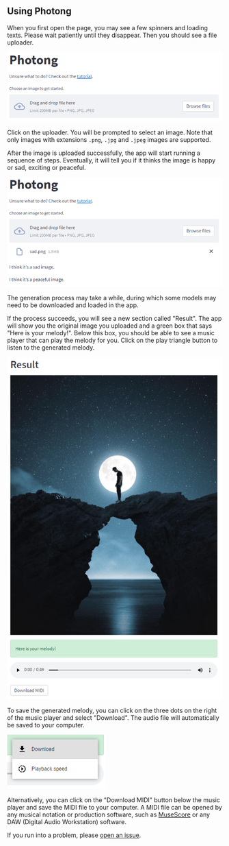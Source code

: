 ## Using Photong
When you first open the page, you may see a few spinners and loading texts. Please wait patiently until they disappear. Then you should see a file uploader.

![Screenshot from a webpage with the heading "Photong", a link to this tutorial, and a file uploader that accepts PNG, JPG, and JPEG images.](imgs/01-main.png)

Click on the uploader. You will be prompted to select an image. Note that only images with extensions `.png`, `.jpg` and `.jpeg` images are supported.

After the image is uploaded successfully, the app will start running a sequence of steps. Eventually, it will tell you if it thinks the image is happy or sad, exciting or peaceful.

![Screenshot from a webpage with the heading "Photong", a link to this tutorial, a file called "sad.png" uploaded, and two lines of text that says "I think it's a sad image." and "I think it's a peaceful image."](imgs/02-information.png)

The generation process may take a while, during which some models may need to be downloaded and loaded in the app.

If the process succeeds, you will see a new section called "Result". The app will show you the original image you uploaded and a green box that says "Here is your melody!". Below this box, you should be able to see a music player that can play the melody for you. Click on the play triangle button to listen to the generated melody.

![Screenshot from a webpage with the heading "Result", a sad image, a green success box that says "Here is your melody!", and a music player.](imgs/03-result.png)

To save the generated melody, you can click on the three dots on the right of the music player and select "Download". The audio file will automatically be saved to your computer.

![Screenshot from a webpage showing a menu of the music player with the "Download" option active.](imgs/04-download.png)

Alternatively, you can click on the "Download MIDI" button below the music player and save the MIDI file to your computer. A MIDI file can be opened by any musical notation or production software, such as [MuseScore](https://musescore.org/) or any DAW (Digital Audio Workstation) software.

If you run into a problem, please [open an issue](https://github.com/photong-ml/photong-streamlit/issues/new).
